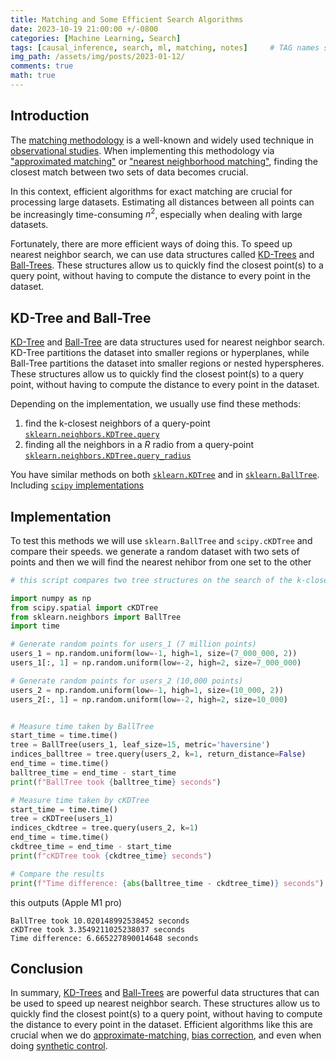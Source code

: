 ```yaml
---
title: Matching and Some Efficient Search Algorithms
date: 2023-10-19 21:00:00 +/-0800
categories: [Machine Learning, Search]
tags: [causal_inference, search, ml, matching, notes]     # TAG names should always be lowercase
img_path: /assets/img/posts/2023-01-12/
comments: true
math: true
---
```

## Introduction 

The [matching methodology][1] is a well-known and widely used technique in [observational studies][13]. When implementing this methodology via ["approximated matching"][2] or ["nearest neighborhood matching"][3], finding the closest match between two sets of data becomes crucial.

In this context, efficient algorithms for exact matching are crucial for processing large datasets. Estimating all distances between all points can be increasingly time-consuming $n^{2}$, especially when dealing with large datasets. 

Fortunately, there are more efficient ways of doing this. To speed up nearest neighbor search, we can use data structures called [KD-Trees][4] and [Ball-Trees][5]. These structures allow us to quickly find the closest point(s) to a query point, without having to compute the distance to every point in the dataset.

##  KD-Tree and Ball-Tree

[KD-Tree][4] and [Ball-Tree][5] are data structures used for nearest neighbor search. KD-Tree partitions the dataset into smaller regions or hyperplanes, while Ball-Tree partitions the dataset into smaller regions or nested hyperspheres. These structures allow us to quickly find the closest point(s) to a query point, without having to compute the distance to every point in the dataset.

Depending on the implementation, we usually use find these methods: 

1. find the k-closest neighbors of a query-point [`sklearn.neighbors.KDTree.query`][6]
2. finding all the neighbors in a $R$ radio from a query-point [`sklearn.neighbors.KDTree.query_radius`][7]

You have similar methods on both [`sklearn.KDTree`][8] and in [`sklearn.BallTree`][9]. Including [`scipy` implementations][10] 

## Implementation 

To test this methods we will use `sklearn.BallTree` and `scipy.cKDTree` and compare their speeds. we generate a random dataset with two sets of points and then we will find the nearest nehibor from one set to the other 

```python
# this script compares two tree structures on the search of the k-closest neighboors, a very traditional problem on approximated matching 

import numpy as np
from scipy.spatial import cKDTree
from sklearn.neighbors import BallTree
import time

# Generate random points for users_1 (7 million points)
users_1 = np.random.uniform(low=-1, high=1, size=(7_000_000, 2))  
users_1[:, 1] = np.random.uniform(low=-2, high=2, size=7_000_000)  

# Generate random points for users_2 (10,000 points)
users_2 = np.random.uniform(low=-1, high=1, size=(10_000, 2))  
users_2[:, 1] = np.random.uniform(low=-2, high=2, size=10_000)  


# Measure time taken by BallTree
start_time = time.time()
tree = BallTree(users_1, leaf_size=15, metric='haversine')
indices_balltree = tree.query(users_2, k=1, return_distance=False)
end_time = time.time()
balltree_time = end_time - start_time
print(f"BallTree took {balltree_time} seconds")

# Measure time taken by cKDTree
start_time = time.time()
tree = cKDTree(users_1)
indices_ckdtree = tree.query(users_2, k=1)
end_time = time.time()
ckdtree_time = end_time - start_time
print(f"cKDTree took {ckdtree_time} seconds")

# Compare the results
print(f"Time difference: {abs(balltree_time - ckdtree_time)} seconds")
```

this outputs (Apple M1 pro)

    BallTree took 10.020148992538452 seconds
    cKDTree took 3.3549211025238037 seconds
    Time difference: 6.665227890014648 seconds


## Conclusion

In summary, [KD-Trees][4] and [Ball-Trees][5] are powerful data structures that can be used to speed up nearest neighbor search. These structures allow us to quickly find the closest point(s) to a query point, without having to compute the distance to every point in the dataset. Efficient algorithms like this are crucial when we do [approximate-matching][2], [bias correction][11], and even when doing [synthetic control][12].  

[1]:<https://mixtape.scunning.com/05-matching_and_subclassification#exact-matching>
[2]: <https://mixtape.scunning.com/05-matching_and_subclassification#approximate-matching>
[3]: <https://mixtape.scunning.com/05-matching_and_subclassification#nearest-neighbor-covariate-matching>
[4]: <https://en.wikipedia.org/wiki/K-d_tree>
[5]: <https://en.wikipedia.org/wiki/Ball_tree>
[6]: <https://scikit-learn.org/stable/modules/generated/sklearn.neighbors.KDTree.html#sklearn.neighbors.KDTree.query>
[7]: <https://scikit-learn.org/stable/modules/generated/sklearn.neighbors.KDTree.html#sklearn.neighbors.KDTree.query_radius>
[8]:<https://scikit-learn.org/stable/modules/generated/sklearn.neighbors.KDTree.html#sklearn.neighbors.KDTree>
[9]:<https://scikit-learn.org/stable/modules/generated/sklearn.neighbors.BallTree.html#sklearn.neighbors.BallTree>
[10]:<https://docs.scipy.org/doc/scipy/reference/spatial.html#nearest-neighbor-queries>
[11]:<https://mixtape.scunning.com/05-matching_and_subclassification#5-3-2-bias-correction>
[12]:<https://pabloazurduy.github.io/posts/synthetic_control/>
[13]:<https://en.wikipedia.org/wiki/Observational_study>